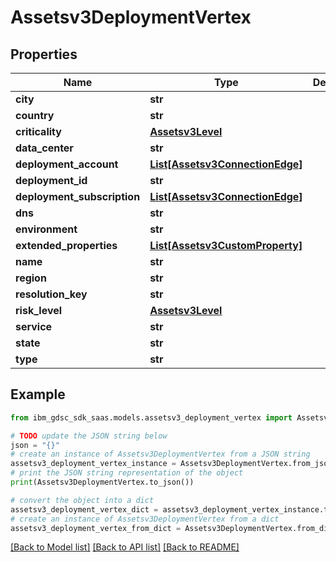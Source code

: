 # Assetsv3DeploymentVertex


## Properties

Name | Type | Description | Notes
------------ | ------------- | ------------- | -------------
**city** | **str** |  | [optional] 
**country** | **str** |  | [optional] 
**criticality** | [**Assetsv3Level**](Assetsv3Level.md) |  | [optional] 
**data_center** | **str** |  | [optional] 
**deployment_account** | [**List[Assetsv3ConnectionEdge]**](Assetsv3ConnectionEdge.md) |  | [optional] 
**deployment_id** | **str** |  | [optional] 
**deployment_subscription** | [**List[Assetsv3ConnectionEdge]**](Assetsv3ConnectionEdge.md) |  | [optional] 
**dns** | **str** |  | [optional] 
**environment** | **str** |  | [optional] 
**extended_properties** | [**List[Assetsv3CustomProperty]**](Assetsv3CustomProperty.md) |  | [optional] 
**name** | **str** |  | [optional] 
**region** | **str** |  | [optional] 
**resolution_key** | **str** |  | [optional] 
**risk_level** | [**Assetsv3Level**](Assetsv3Level.md) |  | [optional] 
**service** | **str** |  | [optional] 
**state** | **str** |  | [optional] 
**type** | **str** |  | [optional] 

## Example

```python
from ibm_gdsc_sdk_saas.models.assetsv3_deployment_vertex import Assetsv3DeploymentVertex

# TODO update the JSON string below
json = "{}"
# create an instance of Assetsv3DeploymentVertex from a JSON string
assetsv3_deployment_vertex_instance = Assetsv3DeploymentVertex.from_json(json)
# print the JSON string representation of the object
print(Assetsv3DeploymentVertex.to_json())

# convert the object into a dict
assetsv3_deployment_vertex_dict = assetsv3_deployment_vertex_instance.to_dict()
# create an instance of Assetsv3DeploymentVertex from a dict
assetsv3_deployment_vertex_from_dict = Assetsv3DeploymentVertex.from_dict(assetsv3_deployment_vertex_dict)
```
[[Back to Model list]](../README.md#documentation-for-models) [[Back to API list]](../README.md#documentation-for-api-endpoints) [[Back to README]](../README.md)


